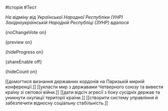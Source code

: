 #Історія #Тест

*На відміну від Української Народної Республіки (УНР) Західноукраїнській Народній Республіці (ЗУНР) вдалося*

{noChangeVote on}

{preview on}

{hideProgress on}

{shareEnable off}

{hideCount on}

[[домогтися визнання державних кордонів на Паризькій мирній конференції.]]
[[укласти мир з державами Четверного союзу та вивести країну зі світової війни.]]
[[дати відсіч агресії з боку сусідніх держав та уникнути окупації території країни.]]
[[створити систему управління й забезпечити відносну соціальну стабільність.]]
